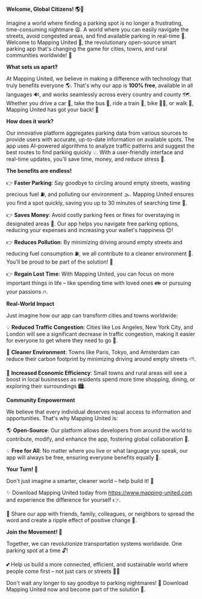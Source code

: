 **Welcome, Global Citizens! 🌎👋**

Imagine a world where finding a parking spot is no longer a frustrating, time-consuming nightmare 😩. A world where you can easily navigate the streets, avoid congested areas, and find available parking in real-time 📍. Welcome to Mapping United 🌟, the revolutionary open-source smart parking app that's changing the game for cities, towns, and rural communities worldwide! 💚

**What sets us apart?**

At Mapping United, we believe in making a difference with technology that truly benefits everyone 🌎. That's why our app is **100% free**, available in all languages 🔊, and works seamlessly across every country and county 🗺️. Whether you drive a car 🚗, take the bus 🚌, ride a train 🚂, bike 🚴‍♀️, or walk 👣, Mapping United has got your back! 🙌

**How does it work?**

Our innovative platform aggregates parking data from various sources to provide users with accurate, up-to-date information on available spots. The app uses AI-powered algorithms to analyze traffic patterns and suggest the best routes to find parking quickly 💡. With a user-friendly interface and real-time updates, you'll save time, money, and reduce stress 🙌.

**The benefits are endless!**

👉 **Faster Parking**: Say goodbye to circling around empty streets, wasting precious fuel ⛽️, and polluting our environment 🌫️. Mapping United ensures you find a spot quickly, saving you up to 30 minutes of searching time 💼.

👉 **Saves Money**: Avoid costly parking fees or fines for overstaying in designated areas 💸. Our app helps you navigate free parking options, reducing your expenses and increasing your wallet's happiness 😊!

👉 **Reduces Pollution**: By minimizing driving around empty streets and reducing fuel consumption ⛽️, we all contribute to a cleaner environment 🌿. You'll be proud to be part of the solution! 💚

👉 **Regain Lost Time**: With Mapping United, you can focus on more important things in life – like spending time with loved ones 👪 or pursuing your passions 🔥.

**Real-World Impact**

Just imagine how our app can transform cities and towns worldwide:

💡 **Reduced Traffic Congestion**: Cities like Los Angeles, New York City, and London will see a significant decrease in traffic congestion, making it easier for everyone to get where they need to go 🚀.

🌿 **Cleaner Environment**: Towns like Paris, Tokyo, and Amsterdam can reduce their carbon footprint by minimizing driving around empty streets ⛅️.

💸 **Increased Economic Efficiency**: Small towns and rural areas will see a boost in local businesses as residents spend more time shopping, dining, or exploring their surroundings 🏙️.

**Community Empowerment**

We believe that every individual deserves equal access to information and opportunities. That's why Mapping United is:

🌎 **Open-Source**: Our platform allows developers from around the world to contribute, modify, and enhance the app, fostering global collaboration 🤝.

💡 **Free for All**: No matter where you live or what language you speak, our app will always be free, ensuring everyone benefits equally 🙏.

**Your Turn! 🔴**

Don't just imagine a smarter, cleaner world – help build it! 🌟

✨ Download Mapping United today from https://www.mapping-united.com and experience the difference for yourself 👉.

👫 Share our app with friends, family, colleagues, or neighbors to spread the word and create a ripple effect of positive change 💬.

**Join the Movement! 🌊**

Together, we can revolutionize transportation systems worldwide. One parking spot at a time 🔓!

💕 Help us build a more connected, efficient, and sustainable world where people come first – not just cars or streets 🚗👥

Don't wait any longer to say goodbye to parking nightmares! 🙌 Download Mapping United now and become part of the solution 💪.